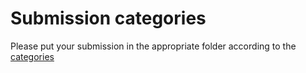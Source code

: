 # Submission categories

Please put your submission in the appropriate folder according to the [categories](https://2020.esec-fse.org/track/esecfse-2020-artifacts)


